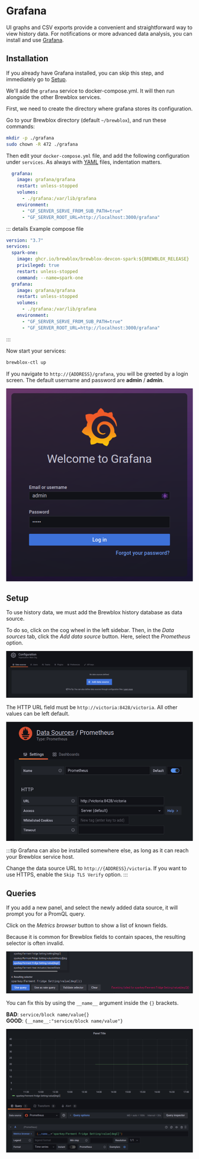 # Grafana

UI graphs and CSV exports provide a convenient and straightforward way to view history data.
For notifications or more advanced data analysis,
you can install and use [Grafana](https://grafana.com/).

## Installation

If you already have Grafana installed, you can skip this step, and immediately go to [Setup](#setup).

We'll add the `grafana` service to docker-compose.yml.
It will then run alongside the other Brewblox services.

First, we need to create the directory where grafana stores its configuration.

Go to your Brewblox directory (default `~/brewblox`), and run these commands:

```sh
mkdir -p ./grafana
sudo chown -R 472 ./grafana
```

Then edit your `docker-compose.yml` file, and add the following configuration under `services`.
As always with [YAML](https://learnxinyminutes.com/docs/yaml/) files, indentation matters.

```yaml
  grafana:
    image: grafana/grafana
    restart: unless-stopped
    volumes:
      - ./grafana:/var/lib/grafana
    environment:
      - "GF_SERVER_SERVE_FROM_SUB_PATH=true"
      - "GF_SERVER_ROOT_URL=http://localhost:3000/grafana"
```

::: details Example compose file

```yaml
version: "3.7"
services:
  spark-one:
    image: ghcr.io/brewblox/brewblox-devcon-spark:${BREWBLOX_RELEASE}
    privileged: true
    restart: unless-stopped
    command: --name=spark-one
  grafana:
    image: grafana/grafana
    restart: unless-stopped
    volumes:
      - ./grafana:/var/lib/grafana
    environment:
      - "GF_SERVER_SERVE_FROM_SUB_PATH=true"
      - "GF_SERVER_ROOT_URL=http://localhost:3000/grafana"
```

:::

Now start your services:

```sh
brewblox-ctl up
```

If you navigate to `http://{ADDRESS}/grafana`, you will be greeted by a login screen.
The default username and password are **admin** / **admin**.

![Grafana login](../../images/grafana-login.png)

## Setup

To use history data, we must add the Brewblox history database as data source.

To do so, click on the cog wheel in the left sidebar.
Then, in the *Data sources* tab, click the *Add data source* button.
Here, select the *Prometheus* option.

![Add datasource](../../images/grafana-add-source.png)

The HTTP URL field must be `http://victoria:8428/victoria`.
All other values can be left default.

![Setup datasource](../../images/grafana-datasource.png)

:::tip
Grafana can also be installed somewhere else, as long as it can reach your Brewblox service host.

Change the data source URL to `http://{ADDRESS}/victoria`.
If you want to use HTTPS, enable the `Skip TLS Verify` option.
:::

## Queries

If you add a new panel, and select the newly added data source,
it will prompt you for a PromQL query.

Click on the *Metrics browser* button to show a list of known fields.

Because it is common for Brewblox fields to contain spaces,
the resulting selector is often invalid.

![Invalid selector](../../images/grafana-invalid-selector.png)

You can fix this by using the `__name__` argument inside the `{}` brackets.

**BAD**: `service/block name/value{}`<br>
**GOOD**: `{__name__:"service/block name/value"}`

![Valid selector](../../images/grafana-valid-selector.png)
